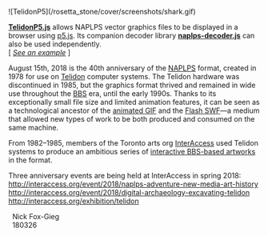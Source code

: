<p>
	![TelidonP5](/rosetta_stone/cover/screenshots/shark.gif)
</p>
<p>
	<b><a href="https://github.com/n1ckfg/Telidon/blob/master/js/TelidonP5.js">TelidonP5.js</a></b> allows NAPLPS vector graphics files to be displayed in a browser using <a href="https://p5js.org/">p5.js</a>. Its companion decoder library <b><a href="https://github.com/n1ckfg/Telidon/blob/master/js/naplps-decoder.js">naplps-decoder.js</a></b> can also be used independently.<br/>
	[ <a href="https://n1ckfg.github.io/Telidon/"><i>See an example</i></a> ]
</p>
<p>
	August 15th, 2018 is the 40th anniversary of the <a href="https://en.wikipedia.org/wiki/NAPLPS">NAPLPS</a> format, created in 1978 for use on <a href="https://en.wikipedia.org/wiki/Telidon">Telidon</a> computer systems. The Telidon hardware was discontinued in 1985, but the graphics format thrived and remained in wide use throughout the <a href="https://en.wikipedia.org/wiki/Bulletin_board_system">BBS</a> era, until the early 1990s. Thanks to its exceptionally small file size and limited animation features, it can be seen as a technological ancestor of the <a href="https://en.wikipedia.org/wiki/GIF#Animated_GIF">animated GIF</a> and the <a href="https://en.wikipedia.org/wiki/SWF">Flash SWF</a>&mdash;a medium that allowed new types of work to be both produced and consumed on the same machine.
</p>
<p>
	From 1982&ndash;1985, members of the Toronto arts org <a href="http://interaccess.org/">InterAccess</a> used Telidon systems to produce an ambitious series of <a href="https://motherboard.vice.com/en_us/article/ezveak/the-original-net-artists">interactive BBS-based artworks</a> in the format.
</p>
<p>
	Three anniversary events are being held at InterAccess in spring 2018:<br/>
	<a href="http://interaccess.org/event/2018/naplps-adventure-new-media-art-history">http://interaccess.org/event/2018/naplps-adventure-new-media-art-history</a><br/>
	<a href="http://interaccess.org/event/2018/digital-archaeology-excavating-telidon">http://interaccess.org/event/2018/digital-archaeology-excavating-telidon</a><br/>
	<a href="http://interaccess.org/exhibition/telidon">http://interaccess.org/exhibition/telidon</a>
</p>			
<p>
	&nbsp;&nbsp;Nick Fox-Gieg<br/>
	&nbsp;&nbsp;180326
</p>